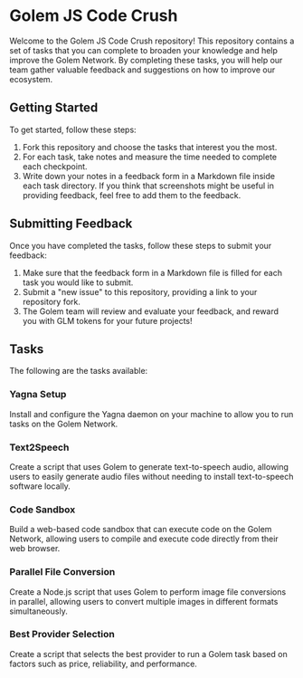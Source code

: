 # Golem JS Code Crush

Welcome to the Golem JS Code Crush repository! 
This repository contains a set of tasks that you can complete to broaden your knowledge and help improve the Golem Network. 
By completing these tasks, you will help our team gather valuable feedback and suggestions on how to improve our ecosystem.

## Getting Started
To get started, follow these steps:
1. Fork this repository and choose the tasks that interest you the most.
2. For each task, take notes and measure the time needed to complete each checkpoint.
3. Write down your notes in a feedback form in a Markdown file inside each task directory. If you think that screenshots might be useful in providing feedback, feel free to add them to the feedback.

## Submitting Feedback
Once you have completed the tasks, follow these steps to submit your feedback:
1. Make sure that the feedback form in a Markdown file is filled for each task you would like to submit.
2. Submit a "new issue" to this repository, providing a link to your repository fork. 
3. The Golem team will review and evaluate your feedback, and reward you with GLM tokens for your future projects!

## Tasks
The following are the tasks available:

### Yagna Setup
Install and configure the Yagna daemon on your machine to allow you to run tasks on the Golem Network.

### Text2Speech
Create a script that uses Golem to generate text-to-speech audio, allowing users to easily generate audio files without needing to install text-to-speech software locally.

### Code Sandbox
Build a web-based code sandbox that can execute code on the Golem Network, allowing users to compile and execute code directly from their web browser.

### Parallel File Conversion
Create a Node.js script that uses Golem to perform image file conversions in parallel, allowing users to convert multiple images in different formats simultaneously.

### Best Provider Selection
Create a script that selects the best provider to run a Golem task based on factors such as price, reliability, and performance.
